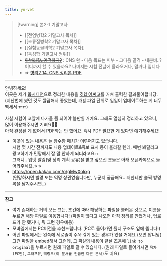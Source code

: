 ```yaml
---
title: yn-vet
---
```


>[!warning] 본2-1 기말고사
>-   [[전염병학2 기말고사 목차]]
>-   [[조류질병학2 기말고사 목차]]
>-   [[실험동물의학2 기말고사 목차]]
>-  [[독성학 기말고사 범위]]
>-  [~~아병리학..어떡하지?~~](https://miro.com/app/board/uXjVKGWi_mU=/?share_link_id=354299279465) : CNS 완 - 다음 목표는 피부 - 그다음 골격 - 내분비..? 어디까지 할 수 있을까요? 나머지는 시험 전날에 올라오거나, 말거나 입니다
>-  ⇒ [병리2 14. CNS 정리본 PDF](https://drive.google.com/file/d/1oTQKZeX_FxChspkVs80H5V1irwAGi4e7/view?usp=sharing)

---

안녕하세요!<br>
이곳은 제가 [옵시디언](https://obsidian.md/)으로 정리한 내용을 [깃헙 어쩌고](https://github.com/yn-shin/yn_vet/tree/v4)를 거쳐 출력한 결과물이랍니당. <br>(지난번에 썼던 것도 깔끔해서 좋았는데, 개별 파일 단위로 일일이 업데이트하는 게 너무 빡세서 ㅠㅠ)<br>
<br>
사실 시험이 코앞에 다가올 쯤 되어야 볼만할 거예요. 그래도 열심히 정리하고 있으니, 많이 이용해주시면 기뻐요🙇‍♀️<br>
아직 완성된 게 없어서 PDF화는 안 했어요. 혹시 PDF 필요한 게 있다면 얘기해주세요!
<br>
- 이곳에 있는 내용은 늘 잠수함 패치가 이루어지고 있습니다.<br>
시험 몇 시간 전까지도 내용 업데이트&족보 표시 등이 올라갈 텐데, 매번 봐달라고 광고하기가 민망해서 잘 말 안하게 되더라고요ㅠ<br>
그러니.. 업뎃 알림(및 정리 계획 공유)을 받고 싶으신 분들은 아래 오픈카톡으로 들어와주세요.ㅎㅎ
- https://open.kakao.com/o/gMwXohxg <br>
(민망하시면 별명 또는 익명 상관없습니다만, 누군지 궁금해요.. 저한테만 슬쩍 방명록을 남겨주시면..)
---

**참고** <br>
- 여기 존재하는 거의 모든 표는, 조건에 따라 해당하는 파일을 불러온 것으로, 이름을 누르면 해당 파일로 이동합니다!
(파일이 없다고 나오면 아직 정리를 안했거나, 업로드가 안 됐거나, 뭐 그런 경우예용)
- 모바일에서는 PC버전을 추천드립니다. (PC로 들어가면 폴더 구조도 옆에 뜹니다!)
- 어떤 파일에서는 왼쪽에 세로줄이 주욱 길게 있는 경우가 있을 거예요 (보면 압니당)<br>그건 파일을 embed해서 그런데, 그 파일의 내용이 끝날 즈음에 `link to original`을 누르시면 원래 파일로 갈 수 있습니다. (원래 파일로 들어가시면 `목차(PC만)`, `그래프뷰`, `백링크(이 문서를 언급한 다른 문서)`도 떠요)

---
